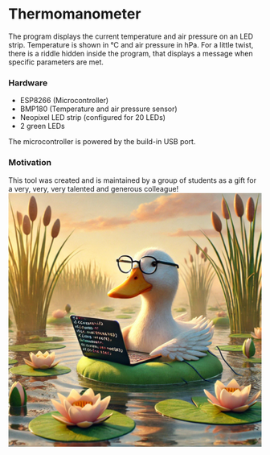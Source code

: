 # Thermomanometer
The program displays the current temperature and air pressure on an LED strip. Temperature is shown in °C and air pressure in hPa. For a little twist, there is a riddle hidden inside the program, that displays a message when specific parameters are met.

### Hardware
- ESP8266 (Microcontroller)
- BMP180 (Temperature and air pressure sensor)
- Neopixel LED strip (configured for 20 LEDs)
- 2 green LEDs

The microcontroller is powered by the build-in USB port.

### Motivation
This tool was created and is maintained by a group of students as a gift for a very, very, very talented and generous colleague!
![A rubber duck for the crowd, a proud scout](Assets/duck.png)
